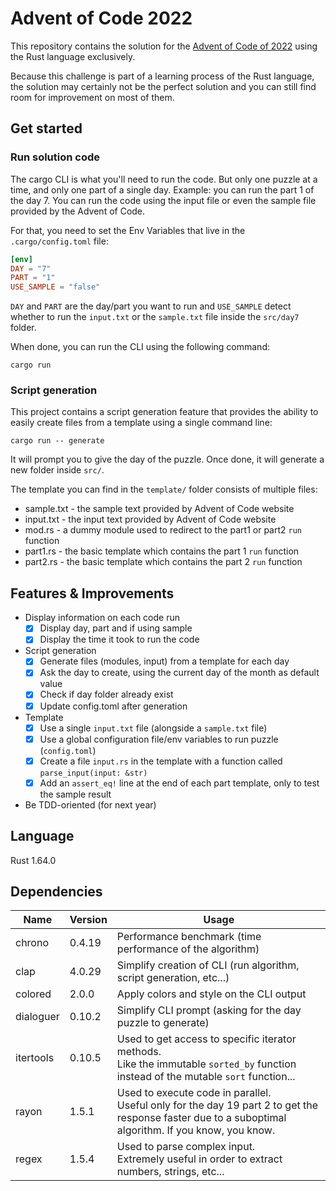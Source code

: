 # Advent of Code 2022

This repository contains the solution for the [Advent of Code of 2022](https://adventofcode.com/2022) using the Rust language exclusively.

Because this challenge is part of a learning process of the Rust language, the solution may certainly not be the perfect solution and you can still find room for improvement on most of them.

## Get started

### Run solution code

The cargo CLI is what you'll need to run the code. But only one puzzle at a time, and only one part of a single day. Example: you can run the part 1 of the day 7. You can run the code using the input file or even the sample file provided by the Advent of Code.

For that, you need to set the Env Variables that live in the `.cargo/config.toml` file:

```toml
[env]
DAY = "7"
PART = "1"
USE_SAMPLE = "false"
```

`DAY` and `PART` are the day/part you want to run and `USE_SAMPLE` detect whether to run the `input.txt` or the `sample.txt` file inside the `src/day7` folder.

When done, you can run the CLI using the following command:

```
cargo run
```

### Script generation

This project contains a script generation feature that provides the ability to easily create files from a template using a single command line:

```
cargo run -- generate
```

It will prompt you to give the day of the puzzle. Once done, it will generate a new folder inside `src/`.

The template you can find in the `template/` folder consists of multiple files:

- sample.txt - the sample text provided by Advent of Code website
- input.txt - the input text provided by Advent of Code website
- mod.rs - a dummy module used to redirect to the part1 or part2 `run` function
- part1.rs - the basic template which contains the part 1 `run` function
- part2.rs - the basic template which contains the part 2 `run` function

## Features & Improvements

- Display information on each code run
  - [x] Display day, part and if using sample
  - [x] Display the time it took to run the code
- Script generation
  - [x] Generate files (modules, input) from a template for each day
  - [x] Ask the day to create, using the current day of the month as default value
  - [x] Check if day folder already exist
  - [x] Update config.toml after generation
- Template
  - [x] Use a single `input.txt` file (alongside a `sample.txt` file)
  - [x] Use a global configuration file/env variables to run puzzle (`config.toml`)
  - [x] Create a file `input.rs` in the template with a function called `parse_input(input: &str)`
  - [x] Add an `assert_eq!` line at the end of each part template, only to test the sample result
- Be TDD-oriented (for next year)

## Language

Rust 1.64.0

## Dependencies

| Name      | Version | Usage                                                                                                                                                      |
| --------- | ------- | ---------------------------------------------------------------------------------------------------------------------------------------------------------- |
| chrono    | 0.4.19  | Performance benchmark (time performance of the algorithm)                                                                                                  |
| clap      | 4.0.29  | Simplify creation of CLI (run algorithm, script generation, etc...)                                                                                        |
| colored   | 2.0.0   | Apply colors and style on the CLI output                                                                                                                   |
| dialoguer | 0.10.2  | Simplify CLI prompt (asking for the day puzzle to generate)                                                                                                |
| itertools | 0.10.5  | Used to get access to specific iterator methods. <br />Like the immutable `sorted_by` function instead of the mutable `sort` function...                   |
| rayon     | 1.5.1   | Used to execute code in parallel. <br />Useful only for the day 19 part 2 to get the response faster due to a suboptimal algorithm. If you know, you know. |
| regex     | 1.5.4   | Used to parse complex input. <br />Extremely useful in order to extract numbers, strings, etc...                                                           |
